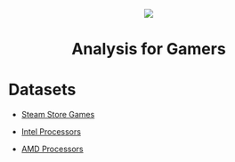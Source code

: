 <p align="center">
  <img src="https://github.com/UCloudM/Steam_Analysis_For_Gamers/blob/master/steam.jpg">
</p>
<h1 align="center"> Analysis for Gamers </h1>

# Datasets

* [Steam Store Games](https://www.kaggle.com/nikdavis/steam-store-games)

* [Intel Processors](https://www.kaggle.com/iliassekkaf/computerparts/)

* [AMD Processors](http://cpudb.stanford.edu/manufacturers/1)
	


